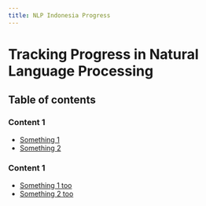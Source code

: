 ```yaml
---
title: NLP Indonesia Progress
---
```

# Tracking Progress in Natural Language Processing

## Table of contents

### Content 1

- [Something 1](content/something_one/)
- [Something 2](content/something_two/)

### Content 1

- [Something 1 too](contentt/something_one_too/)
- [Something 2 too](contentt/something_two_too/)